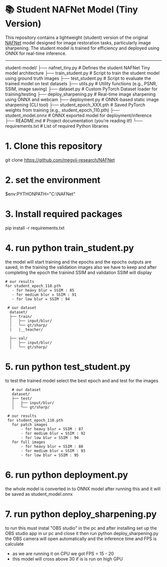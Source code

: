 # 📚 Student NAFNet Model (Tiny Version)

This repository contains a lightweight (student) version of the original [NAFNet](https://github.com/megvii-research/NAFNet) model designed for image restoration tasks, particularly image sharpening. The student model is trained for efficiency and deployed using ONNX for real-time inference.

---

student-model/
├── nafnet_tiny.py           # Defines the student NAFNet Tiny model architecture
├── train_student.py         # Script to train the student model using ground truth images
├── test_student.py          # Script to evaluate the trained model on test datasets
├── utils.py                 # Utility functions (e.g., PSNR, SSIM, image saving)
├── dataset.py               # Custom PyTorch Dataset loader for training/testing
├── deploy_sharpening.py     # Real-time image sharpening using ONNX and webcam
├── deployment.py            # ONNX-based static image sharpening (CLI tool)
├── student_epoch_XXX.pth    # Saved PyTorch weights from training (e.g., student_epoch_110.pth)
├── student_model.onnx       # ONNX exported model for deployment/inference
├── README.md                # Project documentation (you’re reading it!)
└── requirements.txt         # List of required Python libraries




# 1. Clone this repository
git clone https://github.com/megvii-research/NAFNet


# 2. set the environment
$env:PYTHONPATH="C:\NAFNet"

# 3. Install required packages
pip install -r requirements.txt

# 4. run python train_student.py
the model will start training and the epochs and the epochs outputs are saved, in the training the validation images also we have to keep and after completing the epoch the trainind SSIM and validation SSIM will display

    # our results
    for student_epoch_110.pth
       - for heavy blur = SSIM : 85
       - for medium blur = SSIM : 91
       - for low blur = SSIM : 94

     # our dataset
      dataset/
      ├── train/
      │   ├── input/blur/
      │   └── gt/sharp/
      |   |__teacher/

      ├── val/
      │   ├── input/blur/
      │   └── gt/sharp/


# 5. run python test_student.py
to test the trained model select the best epoch and and test for the images

       # our dataset
       dataset/
       ├── test/
       │   ├── input/blur/
       │   └── gt/sharp/

     # our results
     for student_epoch_110.pth
       for patch images
           - for heavy blur = SSIM : 87
           - for medium blur = SSIM : 92
           - for low blur = SSIM : 94
       for full images 
           - for heavy blur = SSIM : 88
           - for medium blur = SSIM : 93
           - for low blur = SSIM : 95


# 6. run python deployment.py
the whole model is converted in to ONNX model after running this and it will be saved as student_model.onnx

# 7. run python deploy_sharpening.py 
to run this must instal "OBS studio" in the pc and after installing set up the OBS studio app in ur pc and close it
then run python deploy_sharpening.py the OBS camera will open automatically and the inference time and FPS is calculate

  - as we are running it on CPU we got 
                FPS = 15 - 20
  - this model will cross above 30 if is is run on high GPU





















